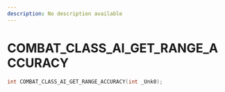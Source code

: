 ```yaml
---
description: No description available 
---
```


# COMBAT_CLASS_AI_GET_RANGE_ACCURACY

```cpp
int COMBAT_CLASS_AI_GET_RANGE_ACCURACY(int _Unk0);
```